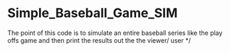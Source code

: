 # Simple_Baseball_Game_SIM
The point of this code is to simulate an entire baseball series like the play offs  game and then print the results out the the viewer/ user  */
